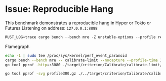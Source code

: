 # Issue: Reproducible Hang

This benchmark demonstrates a reproducible hang in Hyper or Tokio or Futures
Listening on address: `127.0.0.1:8888`

```rust
RUST_LOG=trace cargo bench --bench mre -Z unstable-options --profile release -- calibrate-limit --nocapture &> bench-trace.log
```

Flamegraph

```bash
echo -1 | sudo tee /proc/sys/kernel/perf_event_paranoid
cargo bench --bench mre -- calibrate-limit --nocapture --profile-time 130
go tool pprof -http=:8080 ./target/criterion/Calibrate/calibrate-limit/100000/profile/profile.pb

go tool pprof -svg profile300.gz ./../target/criterion/Calibrate/calibrate-limit/100000/profile/profile.pb```

